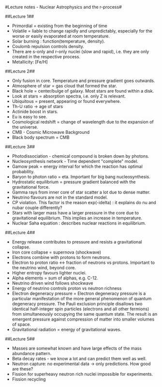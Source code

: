 #Lecture notes - Nuclear Astrophysics and the r-process#

##Lecture 1##

* Primordial = existing from the beginning of time
* Volatile = liable to change rapidly and unpredictably, especially for the worse or easily evaporated at room temperature.
* Solar burning : function(temperature, density).
* Coulomb repulsion controls density.
* There are s-only and r-only nuclei (slow and rapid), i.e. they are only created in the respective process. 
* Metallicity: [Fe/H]

##Lecture 2##

* Only fusion in core. Temperature and pressure gradient goes outwards.
* Atmosphere of star = gas cloud that formed the star.  
* Black hole = center/bulge of galaxy. Most stars are found within a disk.
* Look at stars = absorption spectra, i.e. only Z is relevant.
* Ubiquitous = present, appearing or found everywhere.
* Th-U ratio -> age of stars
* Actinide boost in stars.
* Eu is easy to see.
* Cosmological redshift = change of wavelength due to the expansion of the universe.
* CMB - Cosmic Microwave Background
* Black body spectrum = CMB

##Lecture 3##

* Photodissociation - chemical compound is broken down by photons.
* Nucleosynthesis network - Time dependent "complete" model.
* Gamow peak = energy interval for which the reaction has optimal probability.
* Baryon to photon ratio = eta. Important for big bang nucleosynthesis.
* Hydrostatic equilibrium = pressure gradient balanced with the gravitational force.
* Gamma rays from inner core of star scatter a lot due to dense matter.
* Neutrino flavours are not in the standard model.
* CP violation. This factor is the reason exp(-idelta) : it explains do nu and nubar couple differently?
* Stars with larger mass have a larger pressure in the core due to gravitational equilibrium. This implies an increase in temperature.
* Nuclear Saha equation : describes nuclear reactions in equilibrium.

##Lecture 4##

* Energy release contributes to pressure and resists a gravitational collapse.
* Iron core collapse = supernova (shockwave)
* Electrons combine with protons to form neutrons.
* Electron to proton ratio <-> fraction of neutrons vs protons. Important to the neutrino wind, beyond core.
* Higher entropy favours lighter nuclei.
* Alpha elements = sum of alphas, e.g. C-12.
* Neutrino driven wind follows shockwave
* Energy of neutrino controls proton vs neutron richness
* Electron degeneracy pressure = Electron degeneracy pressure is a particular manifestation of the more general phenomenon of quantum degeneracy pressure. The Pauli exclusion principle disallows two identical half-integer spin particles (electrons and all other fermions) from simultaneously occupying the same quantum state. The result is an emergent pressure against compression of matter into smaller volumes of space.
* Gravitational radiation = energy of gravitational waves.

##Lecture 5##

* Masses are somewhat known and have large effects of the mass abundance pattern.
* Beta decay rates - we know a lot and can predict them well as well.
* Neutron capture: no experimental data -> only predictions. How good are these?
* Fission for superheavy neutron rich nuclei impossible for experiments.
* Fission recycling
